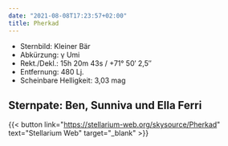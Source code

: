 ```yaml
---
date: "2021-08-08T17:23:57+02:00"
title: Pherkad
---
```


- Sternbild: Kleiner Bär
- Abkürzung: γ Umi
- Rekt./Dekl.: 15h 20m 43s / +71° 50′ 2,5″
- Entfernung: 480 Lj.
- Scheinbare Helligkeit: 3,03 mag

## Sternpate: Ben, Sunniva und Ella Ferri

{{< button link="https://stellarium-web.org/skysource/Pherkad" text="Stellarium Web" target="_blank" >}}